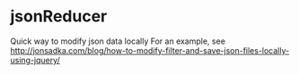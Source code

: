 # jsonReducer
Quick way to modify json data locally
For an example, see http://jonsadka.com/blog/how-to-modify-filter-and-save-json-files-locally-using-jquery/
